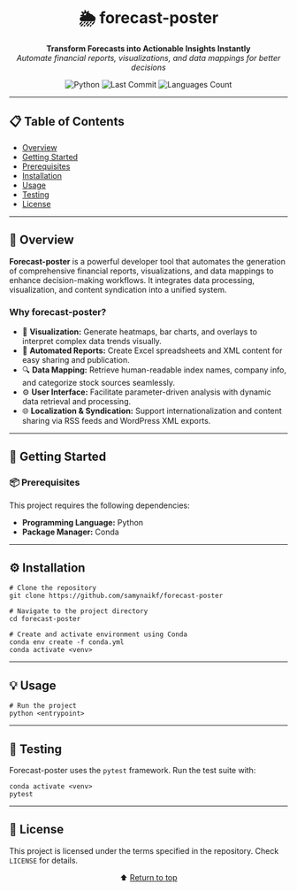 <h1 align="center">🌦️ forecast-poster</h1>
<p align="center">
  <strong>Transform Forecasts into Actionable Insights Instantly</strong><br>
  <em>Automate financial reports, visualizations, and data mappings for better decisions</em>
</p>

<p align="center">
  <img src="https://img.shields.io/badge/language-Python-3776AB" alt="Python"/>
  <img src="https://img.shields.io/github/last-commit/samynaikf/forecast-poster" alt="Last Commit"/>
  <img src="https://img.shields.io/github/languages/count/samynaikf/forecast-poster" alt="Languages Count"/>
</p>

---

<h2>📋 Table of Contents</h2>

<ul>
  <li><a href="#overview">Overview</a></li>
  <li><a href="#getting-started">Getting Started</a></li>
  <li><a href="#prerequisites">Prerequisites</a></li>
  <li><a href="#installation">Installation</a></li>
  <li><a href="#usage">Usage</a></li>
  <li><a href="#testing">Testing</a></li>
  <li><a href="#license">License</a></li>
</ul>

---

<h2 id="overview">🧭 Overview</h2>

<p>
  <strong>Forecast-poster</strong> is a powerful developer tool that automates the generation of comprehensive financial reports, visualizations, and data mappings to enhance decision-making workflows. It integrates data processing, visualization, and content syndication into a unified system.
</p>

<h3>Why forecast-poster?</h3>

<ul>
  <li>🧩 <strong>Visualization:</strong> Generate heatmaps, bar charts, and overlays to interpret complex data trends visually.</li>
  <li>📝 <strong>Automated Reports:</strong> Create Excel spreadsheets and XML content for easy sharing and publication.</li>
  <li>🔍 <strong>Data Mapping:</strong> Retrieve human-readable index names, company info, and categorize stock sources seamlessly.</li>
  <li>⚙️ <strong>User Interface:</strong> Facilitate parameter-driven analysis with dynamic data retrieval and processing.</li>
  <li>🌐 <strong>Localization & Syndication:</strong> Support internationalization and content sharing via RSS feeds and WordPress XML exports.</li>
</ul>

---

<h2 id="getting-started">🚀 Getting Started</h2>

<h3 id="prerequisites">📦 Prerequisites</h3>
<p>
  This project requires the following dependencies:
</p>
<ul>
  <li><strong>Programming Language:</strong> Python</li>
  <li><strong>Package Manager:</strong> Conda</li>
</ul>

---

<h2 id="installation">⚙️ Installation</h2>

<pre><code># Clone the repository
git clone https://github.com/samynaikf/forecast-poster

# Navigate to the project directory
cd forecast-poster

# Create and activate environment using Conda
conda env create -f conda.yml
conda activate &lt;venv&gt;
</code></pre>

---

<h2 id="usage">💡 Usage</h2>

<pre><code># Run the project
python &lt;entrypoint&gt;
</code></pre>

---

<h2 id="testing">🧪 Testing</h2>

<p>Forecast-poster uses the <code>pytest</code> framework. Run the test suite with:</p>

<pre><code>conda activate &lt;venv&gt;
pytest
</code></pre>

---

<h2 id="license">🪪 License</h2>

<p>
This project is licensed under the terms specified in the repository. Check <code>LICENSE</code> for details.
</p>

<p align="center">⬆️ <a href="#top">Return to top</a></p>
